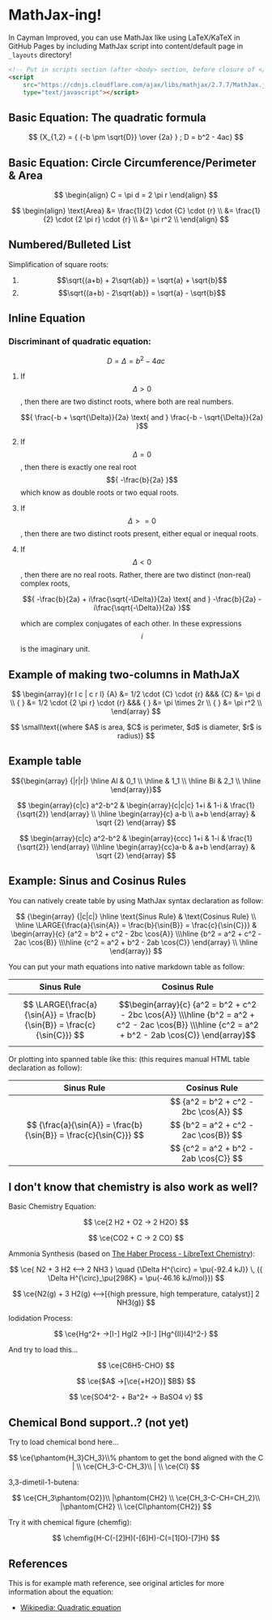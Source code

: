 # MathJax-ing!

In Cayman Improved, you can use MathJax like using LaTeX/KaTeX in GitHub Pages by including MathJax script into content/default page in `_layouts` directory!

```html
<!-- Put in scripts section (after <body> section, before closure of </html> tag) -->
<script
    src="https://cdnjs.cloudflare.com/ajax/libs/mathjax/2.7.7/MathJax.js?config=TeX-AMS-MML_HTMLorMML"
    type="text/javascript"></script>
```


## Basic Equation: The quadratic formula

$$ {X_{1,2} = { {-b \pm \sqrt{D}} \over {2a} } ; D = b^2 - 4ac} $$


## Basic Equation: Circle Circumference/Perimeter & Area

$$
\begin{align}
C = \pi d = 2 \pi r
\end{align}
$$

$$
\begin{align}
\text{Area} &= \frac{1}{2} \cdot {C} \cdot {r} \\
     &= \frac{1}{2} \cdot {2 \pi r} \cdot {r} \\
     &= \pi r^2 \\
\end{align}
$$


## Numbered/Bulleted List

Simplification of square roots:
1. $$\sqrt{(a+b) + 2\sqrt{ab}} = \sqrt{a} + \sqrt{b}$$
2. $$\sqrt{(a+b) - 2\sqrt{ab}} = \sqrt{a} - \sqrt{b}$$

## Inline Equation

### Discriminant of quadratic equation:

$${ D = \Delta = b^2 - 4ac }$$

1. If $${\Delta > 0}$$, then there are two distinct roots, where both are real numbers.

   $${ \frac{-b + \sqrt{\Delta}}{2a} \text{ and } \frac{-b - \sqrt{\Delta}}{2a} }$$

2. If $${\Delta = 0}$$, then there is exactly one real root $${ -\frac{b}{2a} }$$ which know as double roots or two equal roots.
3. If $${\Delta >= 0}$$, then there are two distinct roots present, either equal or inequal roots.
4. If $${\Delta < 0}$$, then there are no real roots. Rather, there are two distinct (non-real) complex roots,

   $${ -\frac{b}{2a} + i\frac{\sqrt{-\Delta}}{2a} \text{ and } -\frac{b}{2a} - i\frac{\sqrt{-\Delta}}{2a} }$$

   which are complex conjugates of each other. In these expressions $${i}$$ is the imaginary unit.


## Example of making two-columns in MathJaX

$$
\begin{array}{r l c | c r l}
{A} &= 1/2 \cdot {C} \cdot {r} &&& {C} &= \pi d \\
{ } &= 1/2 \cdot {2 \pi r} \cdot {r} &&& { } &= \pi \times 2r \\
{ } &= \pi r^2 \\
\end{array}
$$

$$ \small\text{(where $A$ is area, $C$ is perimeter, $d$ is diameter, $r$ is radius)} $$


## Example table

$${\begin{array} {|r|r|}
\hline Al & 0_1 \\
\hline    & 1_1 \\
\hline Bi & 2_1 \\
\hline
\end{array}}$$

$$
\begin{array}{c|c}
  a^2-b^2 &
  \begin{array}{c|c|c} 1+i & 1-i & \frac{1}{\sqrt{2}}
  \end{array} \\
  \hline
  \begin{array}{c}
    a-b \\ a+b
  \end{array} & \sqrt {2}
\end{array}
$$

$$
\begin{array}{c|c}
a^2-b^2 &
 \begin{array}{ccc} 1+i & 1-i & \frac{1}{\sqrt{2}}
 \end{array} \\\hline
 \begin{array}{cc}a-b &  a+b
 \end{array} & \sqrt {2}
\end{array}
$$




## Example: Sinus and Cosinus Rules

You can natively create table by using MathJax syntax declaration as follow:

$$
{\begin{array} {|c|c|}
\hline \text{Sinus Rule} & \text{Cosinus Rule} \\
\hline \LARGE{\frac{a}{\sin{A}} = \frac{b}{\sin{B}} = \frac{c}{\sin{C}}} &
 \begin{array}{c}
  {a^2 = b^2 + c^2 - 2bc \cos{A}} \\\hline
  {b^2 = a^2 + c^2 - 2ac \cos{B}} \\\hline
  {c^2 = a^2 + b^2 - 2ab \cos{C}}
 \end{array} \\
\hline
\end{array}}
$$

You can put your math equations into native markdown table as follow:

| Sinus Rule | Cosinus Rule |
|:------------:|:--------------:|
| $$ \LARGE{\frac{a}{\sin{A}} = \frac{b}{\sin{B}} = \frac{c}{\sin{C}}} $$ | $$\begin{array}{c} {a^2 = b^2 + c^2 - 2bc \cos{A}} \\\hline  {b^2 = a^2 + c^2 - 2ac \cos{B}} \\\hline  {c^2 = a^2 + b^2 - 2ab \cos{C}} \end{array}$$ |

Or plotting into spanned table like this: (this requires manual HTML table declaration as follow):

<table>
  <thead>
    <tr>
      <th style="text-align: center">Sinus Rule</th>
      <th style="text-align: center">Cosinus Rule</th>
    </tr>
  </thead>
  <tbody>
    <tr>
      <td rowspan="3" style="text-align: center">$$ {\frac{a}{\sin{A}} = \frac{b}{\sin{B}} = \frac{c}{\sin{C}}} $$</td>
      <td style="text-align: center">$$ {a^2 = b^2 + c^2 - 2bc \cos{A}} $$</td>
    </tr>
    <tr>
      <td style="text-align: center">$$ {b^2 = a^2 + c^2 - 2ac \cos{B}} $$</td>
    </tr>
    <tr>
      <td style="text-align: center">$$ {c^2 = a^2 + b^2 - 2ab \cos{C}} $$</td>
    </tr>
  </tbody>
</table>

## I don't know that chemistry is also work as well?

Basic Chemistry Equation:

$$ \ce{2 H2 + O2 -> 2 H2O} $$

$$ \ce{CO2 + C -> 2 CO} $$

Ammonia Synthesis (based on [The Haber Process - LibreText Chemistry](https://chem.libretexts.org/Bookshelves/Physical_and_Theoretical_Chemistry_Textbook_Maps/Supplemental_Modules_(Physical_and_Theoretical_Chemistry)/Equilibria/Le_Chateliers_Principle/The_Haber_Process)):

$$
\ce{ N2 + 3 H2 <--> 2 NH3 } \quad
{\Delta H^{\circ} = \pu{-92.4 kJ}} \,
({ \Delta H^{\circ}_\pu{298K} = \pu{-46.16 kJ/mol}})
$$

$$ \ce{N2(g) + 3 H2(g) <-->[{high pressure, high temperature, catalyst}] 2 NH3(g)} $$

Iodidation Process:

$$ \ce{Hg^2+ ->[I-] HgI2 ->[I-] [Hg^{II}I4]^2-} $$


And try to load this...


$$ \ce{C6H5-CHO} $$

$$ \ce{$A$ ->[\ce{+H2O}] $B$} $$

$$ \ce{SO4^2- + Ba^2+ -> BaSO4 v} $$


## Chemical Bond support..? (not yet)

Try to load chemical bond here...

$$
\ce{\phantom{H_3}CH_3}\\% phantom to get the bond aligned with the C
| \\
\ce{CH_3-C-CH_3}\\
| \\
\ce{Cl}
$$

3,3-dimetil-1-butena:

$$
\ce{CH_3\phantom{O2}}\\
|\phantom{CH2} \\
\ce{CH_3-C-CH=CH_2}\\
|\phantom{CH2} \\
\ce{Cl\phantom{CH2}}
$$

Try it with chemical figure (chemfig):

$$ \chemfig{H-C(-[2]H)(-[6]H)-C(=[1]O)-[7]H} $$


## References

This is for example math reference, see original articles for more information about the equation:
- [Wikipedia: Quadratic equation](https://en.wikipedia.org/wiki/Quadratic_equation)
